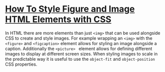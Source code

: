 # [How To Style Figure and Image HTML Elements with CSS](https://www.digitalocean.com/community/tutorials/how-to-style-figure-and-image-html-elements-with-css)

In HTML there are more elements than just `<img>` that can be used alongside CSS to create and style images. For example wrapping an `<img>` with the `<figure>` and `<figcaption>` element allows for styling an image alongside a caption. Additionally the `<picture> ` element allows for defining different images to display at different screen sizes. When styling images to scale in the predictable way it is useful to use the `object-fit` and `object-position` CSS properties. 